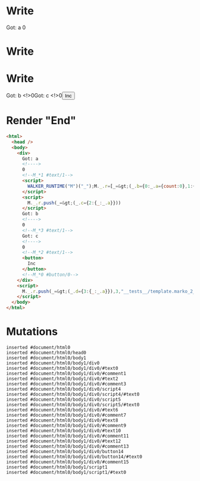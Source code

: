 # Write
  <div>Got: a <!>0<!--M_*1 #text/1--><script>WALKER_RUNTIME("M")("_");M._.r=[_=>(_.b={0:_.a={count:0},1:{_:_.a}}),1,"__tests__/template.marko_1_count/subscriber"];M._.w()</script>


# Write
  <script>M._.r.push(_=>(_.c={2:{_:_.a}}))</script>


# Write
  Got: b <!>0<!--M_*3 #text/1-->Got: c <!>0<!--M_*2 #text/1--><button>Inc</button><!--M_*0 #button/0--></div><script>M._.r.push(_=>(_.d={3:{_:_.a}}),3,"__tests__/template.marko_2_count/subscriber",2,"__tests__/template.marko_3_count/subscriber",0,"__tests__/template.marko_0_count",0);M._.w()</script>


# Render "End"
```html
<html>
  <head />
  <body>
    <div>
      Got: a 
      <!---->
      0
      <!--M_*1 #text/1-->
      <script>
        WALKER_RUNTIME("M")("_");M._.r=[_=&gt;(_.b={0:_.a={count:0},1:{_:_.a}}),1,"__tests__/template.marko_1_count/subscriber"];M._.w()
      </script>
      <script>
        M._.r.push(_=&gt;(_.c={2:{_:_.a}}))
      </script>
      Got: b 
      <!---->
      0
      <!--M_*3 #text/1-->
      Got: c 
      <!---->
      0
      <!--M_*2 #text/1-->
      <button>
        Inc
      </button>
      <!--M_*0 #button/0-->
    </div>
    <script>
      M._.r.push(_=&gt;(_.d={3:{_:_.a}}),3,"__tests__/template.marko_2_count/subscriber",2,"__tests__/template.marko_3_count/subscriber",0,"__tests__/template.marko_0_count",0);M._.w()
    </script>
  </body>
</html>
```

# Mutations
```
inserted #document/html0
inserted #document/html0/head0
inserted #document/html0/body1
inserted #document/html0/body1/div0
inserted #document/html0/body1/div0/#text0
inserted #document/html0/body1/div0/#comment1
inserted #document/html0/body1/div0/#text2
inserted #document/html0/body1/div0/#comment3
inserted #document/html0/body1/div0/script4
inserted #document/html0/body1/div0/script4/#text0
inserted #document/html0/body1/div0/script5
inserted #document/html0/body1/div0/script5/#text0
inserted #document/html0/body1/div0/#text6
inserted #document/html0/body1/div0/#comment7
inserted #document/html0/body1/div0/#text8
inserted #document/html0/body1/div0/#comment9
inserted #document/html0/body1/div0/#text10
inserted #document/html0/body1/div0/#comment11
inserted #document/html0/body1/div0/#text12
inserted #document/html0/body1/div0/#comment13
inserted #document/html0/body1/div0/button14
inserted #document/html0/body1/div0/button14/#text0
inserted #document/html0/body1/div0/#comment15
inserted #document/html0/body1/script1
inserted #document/html0/body1/script1/#text0
```